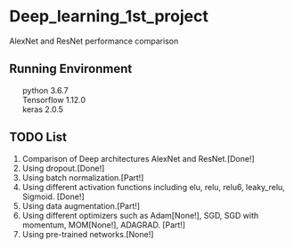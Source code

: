 # Deep_learning_1st_project
AlexNet and ResNet performance comparison

## Running Environment

<ul style="list-style: none;">
  
  <li>python 3.6.7</li>
  <li>Tensorflow 1.12.0</li>
  <li>keras 2.0.5</li>

</ul>

## TODO List

<ol>
  
  <li>Comparison of Deep architectures AlexNet and ResNet.[Done!]</li>
  <li>Using dropout.[Done!]</li>
  <li>Using batch normalization.[Part!]</li>
  <li>Using different activation functions including elu, relu, relu6, leaky_relu, Sigmoid. [Done!] </li>
  <li>Using data augmentation.[Part!]</li>
  <li>Using different optimizers such as Adam[None!], SGD, SGD with momentum, MOM[None!], ADAGRAD. [Part!]</li>
  <li>Using pre-trained networks.[None!]</li>

</ol>
